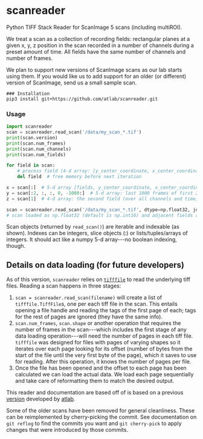 # scanreader

Python TIFF Stack Reader for ScanImage 5 scans (including multiROI).

We treat a scan as a collection of recording fields: rectangular planes at a given x, y, z position in the scan recorded in a number of channels during a preset amount of time. All fields have the same number of channels and number of frames.

We plan to support new versions of ScanImage scans as our lab starts using them. If you would like us to add support for an older (or different) version of ScanImage, send us a small sample scan.

```shell
### Installation
pip3 install git+https://github.com/atlab/scanreader.git
```

### Usage
```python
import scanreader
scan = scanreader.read_scan('/data/my_scan_*.tif')
print(scan.version)
print(scan.num_frames)
print(scan.num_channels)
print(scan.num_fields)

for field in scan:
    # process field (4-d array: [y_center_coordinate, x_center_coordinate, channels, frames])
    del field  # free memory before next iteration

x = scan[:]  # 5-d array [fields, y_center_coordinate, x_center_coordinate, channel, frames]
y = scan[:2, :, :, 0, -1000:]  # 5-d array: last 1000 frames of first 2 fields on the first channel
z = scan[1]  # 4-d array: the second field (over all channels and time)

scan = scanreader.read_scan('/data/my_scan_*.tif', dtype=np.float32, join_contiguous=True)
# scan loaded as np.float32 (default is np.int16) and adjacent fields at same depth will be joined.
```
Scan objects (returned by `read_scan()`) are iterable and indexable (as shown). Indexes can be integers, slice objects (:) or lists/tuples/arrays of integers. It should act like a numpy 5-d array---no boolean indexing, though.

## Details on data loading (for future developers)

As of this version, `scanreader` relies on [`tifffile`](https://pypi.org/project/tifffile/) to read the underlying tiff files. Reading a scan happens in three stages:
1. `scan = scanreader.read_scan(filename)` will create a list of `tifffile.TiffFile`s, one per each tiff file in the scan. This entails opening a file handle and reading the tags of the first page of each; tags for the rest of pages are ignored (they have the same info).
2. `scan.num_frames`, `scan.shape` or another operation that requires the number of frames in the scan---which includes the first stage of any data loading operation---will need the number of pages in each tiff file. `tifffile` was designed for files with pages of varying shapes so it iterates over each page looking for its offset (number of bytes from the start of the file until the very first byte of the page), which it saves to use for reading. After this operation, it knows the number of pages per file.
3. Once the file has been opened and the offset to each page has been calculated we can load the actual data. We load each page sequentially and take care of reformatting them to match the desired output.

This reader and documentation are based off of  is based on a previous [version](https://github.com/atlab/scanreader) developed by [atlab](https://github.com/atlab/).

Some of the older scans have been removed for general cleanliness. These can be reimplemented by cherry-picking the commit. See documentation on `git reflog` to find the commits you want and `git cherry-pick` to apply changes that were introduced by those commits.

